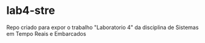 # lab4-stre
Repo criado para expor o trabalho "Laboratorio 4" da disciplina de Sistemas em Tempo Reais e Embarcados
